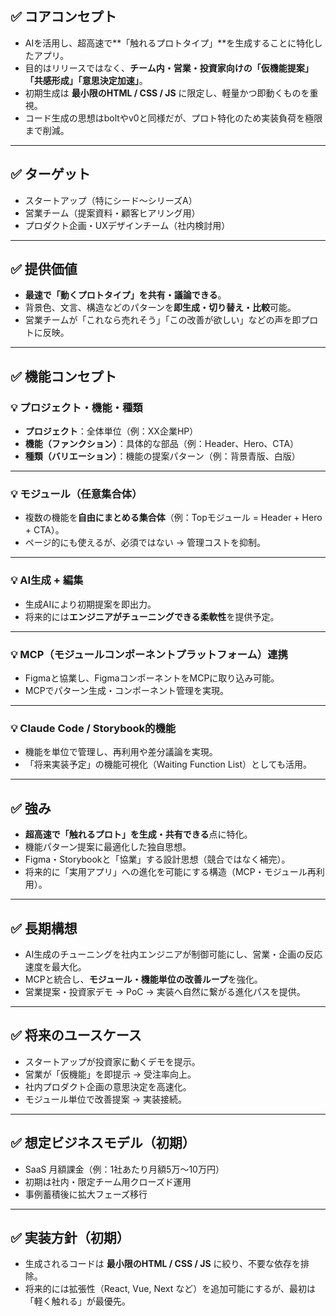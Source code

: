 ## ✅ コアコンセプト

- AIを活用し、超高速で**「触れるプロトタイプ」**を生成することに特化したアプリ。
- 目的はリリースではなく、**チーム内・営業・投資家向けの「仮機能提案」「共感形成」「意思決定加速」**。
- 初期生成は **最小限のHTML / CSS / JS** に限定し、軽量かつ即動くものを重視。
- コード生成の思想はboltやv0と同様だが、プロト特化のため実装負荷を極限まで削減。

---

## ✅ ターゲット

- スタートアップ（特にシード〜シリーズA）
- 営業チーム（提案資料・顧客ヒアリング用）
- プロダクト企画・UXデザインチーム（社内検討用）

---

## ✅ 提供価値

- **最速で「動くプロトタイプ」を共有・議論できる**。
- 背景色、文言、構造などのパターンを**即生成・切り替え・比較**可能。
- 営業チームが「これなら売れそう」「この改善が欲しい」などの声を即プロトに反映。

---

## ✅ 機能コンセプト

### 💡 プロジェクト・機能・種類

- **プロジェクト**：全体単位（例：XX企業HP）
- **機能（ファンクション）**：具体的な部品（例：Header、Hero、CTA）
- **種類（バリエーション）**：機能の提案パターン（例：背景青版、白版）

---

### 💡 モジュール（任意集合体）

- 複数の機能を**自由にまとめる集合体**（例：Topモジュール = Header + Hero + CTA）。
- ページ的にも使えるが、必須ではない → 管理コストを抑制。

---

### 💡 AI生成 + 編集

- 生成AIにより初期提案を即出力。
- 将来的には**エンジニアがチューニングできる柔軟性**を提供予定。

---

### 💡 MCP（モジュールコンポーネントプラットフォーム）連携

- Figmaと協業し、FigmaコンポーネントをMCPに取り込み可能。
- MCPでパターン生成・コンポーネント管理を実現。

---

### 💡 Claude Code / Storybook的機能

- 機能を単位で管理し、再利用や差分議論を実現。
- 「将来実装予定」の機能可視化（Waiting Function List）としても活用。

---

## ✅ 強み

- **超高速で「触れるプロト」を生成・共有できる**点に特化。
- 機能パターン提案に最適化した独自思想。
- Figma・Storybookと「協業」する設計思想（競合ではなく補完）。
- 将来的に「実用アプリ」への進化を可能にする構造（MCP・モジュール再利用）。

---

## ✅ 長期構想

- AI生成のチューニングを社内エンジニアが制御可能にし、営業・企画の反応速度を最大化。
- MCPと統合し、**モジュール・機能単位の改善ループ**を強化。
- 営業提案・投資家デモ → PoC → 実装へ自然に繋がる進化パスを提供。

---

## ✅ 将来のユースケース

- スタートアップが投資家に動くデモを提示。
- 営業が「仮機能」を即提示 → 受注率向上。
- 社内プロダクト企画の意思決定を高速化。
- モジュール単位で改善提案 → 実装接続。

---

## ✅ 想定ビジネスモデル（初期）

- SaaS 月額課金（例：1社あたり月額5万〜10万円）
- 初期は社内・限定チーム用クローズド運用
- 事例蓄積後に拡大フェーズ移行

---

## ✅ 実装方針（初期）

- 生成されるコードは **最小限のHTML / CSS / JS** に絞り、不要な依存を排除。
- 将来的には拡張性（React, Vue, Next など）を追加可能にするが、最初は「軽く触れる」が最優先。